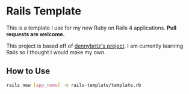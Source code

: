 # Rails Template

This is a template I use for my new Ruby on Rails 4 applications. **Pull requests are welcome.**

This project is based off of [dennybritz's project](https://github.com/dennybritz/rails_startup_template). I am currently learning Rails so I thought I would make my own.

## How to Use

```bash
rails new [app_name] -m rails-template/template.rb
```
